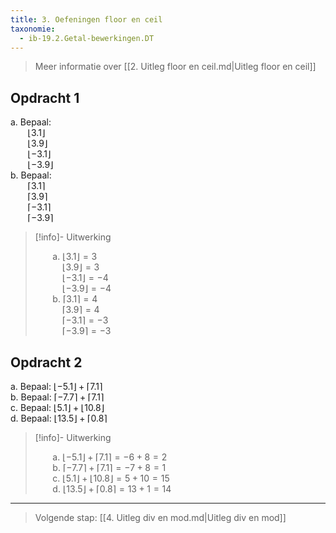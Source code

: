 ```yaml
---
title: 3. Oefeningen floor en ceil
taxonomie:
  - ib-19.2.Getal-bewerkingen.DT
---
```


> Meer informatie over [[2. Uitleg floor en ceil.md|Uitleg floor en ceil]]


## Opdracht 1

a. Bepaal: \
&nbsp;&nbsp;&nbsp;&nbsp;&nbsp;&nbsp;
$\lfloor 3.1 \rfloor$ \
&nbsp;&nbsp;&nbsp;&nbsp;&nbsp;&nbsp;
$\lfloor 3.9 \rfloor$ \
&nbsp;&nbsp;&nbsp;&nbsp;&nbsp;&nbsp;
$\lfloor -3.1 \rfloor$ \
&nbsp;&nbsp;&nbsp;&nbsp;&nbsp;&nbsp;
$\lfloor -3.9 \rfloor$ \
b. Bepaal: \
&nbsp;&nbsp;&nbsp;&nbsp;&nbsp;&nbsp;
$\lceil 3.1 \rceil$ \
&nbsp;&nbsp;&nbsp;&nbsp;&nbsp;&nbsp;
$\lceil 3.9 \rceil$ \
&nbsp;&nbsp;&nbsp;&nbsp;&nbsp;&nbsp;
$\lceil -3.1 \rceil$ \
&nbsp;&nbsp;&nbsp;&nbsp;&nbsp;&nbsp;
$\lceil -3.9 \rceil$

> [!info]- Uitwerking
>
> &nbsp;&nbsp;&nbsp;&nbsp;&nbsp;&nbsp;
> a. $\lfloor 3.1 \rfloor = 3$ \
> &nbsp;&nbsp;&nbsp;&nbsp;&nbsp;&nbsp;&nbsp;&nbsp;&nbsp;&nbsp;
> $\lfloor 3.9 \rfloor = 3$ \
> &nbsp;&nbsp;&nbsp;&nbsp;&nbsp;&nbsp;&nbsp;&nbsp;&nbsp;&nbsp;
> $\lfloor -3.1 \rfloor = -4$ \
> &nbsp;&nbsp;&nbsp;&nbsp;&nbsp;&nbsp;&nbsp;&nbsp;&nbsp;&nbsp;
> $\lfloor -3.9 \rfloor = -4$ \
> &nbsp;&nbsp;&nbsp;&nbsp;&nbsp;&nbsp;
> b. $\lceil 3.1 \rceil = 4$ \
> &nbsp;&nbsp;&nbsp;&nbsp;&nbsp;&nbsp;&nbsp;&nbsp;&nbsp;&nbsp;
> $\lceil 3.9 \rceil = 4$ \
> &nbsp;&nbsp;&nbsp;&nbsp;&nbsp;&nbsp;&nbsp;&nbsp;&nbsp;&nbsp;
> $\lceil -3.1 \rceil = -3$ \
> &nbsp;&nbsp;&nbsp;&nbsp;&nbsp;&nbsp;&nbsp;&nbsp;&nbsp;&nbsp;
> $\lceil -3.9 \rceil = -3$

## Opdracht 2

a. Bepaal: $\lfloor -5.1 \rfloor + \lceil 7.1 \rceil$ \
b. Bepaal: $\lceil -7.7 \rceil + \lceil 7.1 \rceil$ \
c. Bepaal: $\lfloor 5.1 \rfloor + \lfloor 10.8 \rfloor$ \
d. Bepaal: $\lfloor 13.5 \rfloor + \lceil 0.8 \rceil$

> [!info]- Uitwerking
>
> &nbsp;&nbsp;&nbsp;&nbsp;&nbsp;&nbsp;
> a. $\lfloor -5.1 \rfloor + \lceil 7.1 \rceil= -6 + 8 = 2$ \
> &nbsp;&nbsp;&nbsp;&nbsp;&nbsp;&nbsp;
> b. $\lceil -7.7 \rceil + \lceil 7.1 \rceil = -7 + 8 = 1$ \
> &nbsp;&nbsp;&nbsp;&nbsp;&nbsp;&nbsp;
> c. $\lfloor 5.1 \rfloor + \lfloor 10.8 \rfloor = 5 + 10 = 15$ \
> &nbsp;&nbsp;&nbsp;&nbsp;&nbsp;&nbsp;
> d. $\lfloor 13.5 \rfloor + \lceil 0.8 \rceil = 13 + 1 = 14$

---

> Volgende stap: [[4. Uitleg div en mod.md|Uitleg div en mod]]
